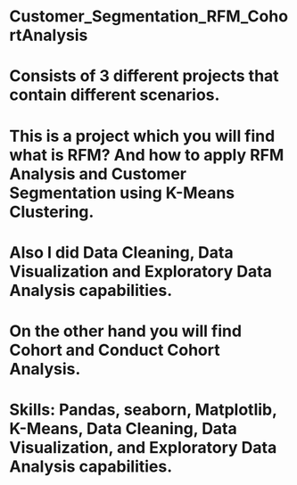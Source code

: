 # Customer_Segmentation_RFM_CohortAnalysis
# Consists of 3 different projects that contain different scenarios.
# This is a project which you will find what is RFM? And how to apply RFM Analysis and Customer Segmentation using K-Means Clustering. 
# Also I did Data Cleaning, Data Visualization and Exploratory Data Analysis capabilities. 
# On the other hand you will find Cohort and Conduct Cohort Analysis. 
# Skills: Pandas, seaborn, Matplotlib, K-Means, Data Cleaning, Data Visualization, and Exploratory Data Analysis capabilities.
